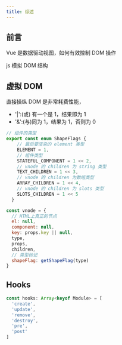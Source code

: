 ```yaml
---
title: 综述
---
```


## 前言

Vue 是数据驱动视图，如何有效控制 DOM 操作

js 模拟 DOM 结构

## 虚拟 DOM

直接操纵 DOM 是非常耗费性能，

- '|':(或) 有一个是 1，结果即为 1
- '&':(与)同为 1，结果为 1，否则为 0

```js
// 组件的类型
export const enum ShapeFlags {
    // 最后要渲染的 element 类型
    ELEMENT = 1,
    // 组件类型
    STATEFUL_COMPONENT = 1 << 2,
    // vnode 的 children 为 string 类型
    TEXT_CHILDREN = 1 << 3,
    // vnode 的 children 为数组类型
    ARRAY_CHILDREN = 1 << 4,
    // vnode 的 children 为 slots 类型
    SLOTS_CHILDREN = 1 << 5
  }
```

```js
const vnode = {
  // HTML上真正的节点
  el: null,
  component: null,
  key: props.key || null,
  type,
  props,
  children,
  // 类型标记
  shapeFlag: getShapeFlag(type)
}
```

## Hooks

```ts
const hooks: Array<keyof Module> = [
  'create',
  'update',
  'remove',
  'destroy',
  'pre',
  'post'
]
```

